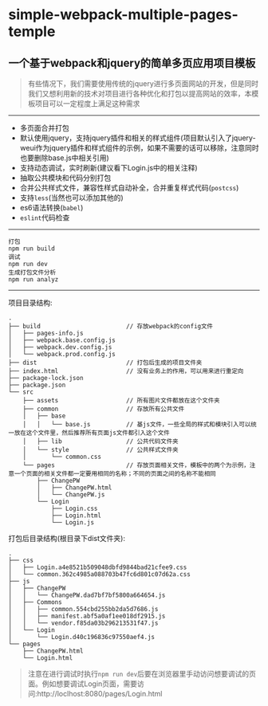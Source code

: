 # simple-webpack-multiple-pages-temple

## 一个基于webpack和jquery的简单多页应用项目模板

> 有些情况下，我们需要使用传统的jquery进行多页面网站的开发，但是同时我们又想利用新的技术对项目进行各种优化和打包以提高网站的效率，本模板项目可以一定程度上满足这种需求

***

- 多页面合并打包
- 默认使用jquery，支持jquery插件和相关的样式组件(项目默认引入了jquery-weui作为jquery插件和样式组件的示例，如果不需要的话可以移除，注意同时也要删除base.js中相关引用)
- 支持动态调试，实时刷新(建议看下Login.js中的相关注释)
- 抽取公共模块和代码分别打包
- 合并公共样式文件，兼容性样式自动补全，合并重复样式代码(`postcss`)
- 支持`less`(当然也可以添加其他的)
- es6语法转换(`babel`)
- `eslint`代码检查

***

    打包
    npm run build
    调试
    npm run dev
    生成打包文件分析
    npm run analyz

***

项目目录结构:

    .
    ├── build                        // 存放webpack的config文件
    │   ├── pages-info.js
    │   ├── webpack.base.config.js
    │   ├── webpack.dev.config.js
    │   └── webpack.prod.config.js
    ├── dist                         // 打包后生成的项目文件夹
    ├── index.html                   // 没有业务上的作用，可以用来进行重定向
    ├── package-lock.json
    ├── package.json
    └── src
        ├── assets                   // 所有图片文件都放在这个文件夹
        ├── common                   // 存放所有公共文件
        │   ├── base
        │   │   └── base.js          // 基js文件，一些全局的样式和模块引入可以统一放在这个文件里，然后推荐所有页面js文件都引入这个文件
        │   ├── lib                  // 公共代码文件夹
        │   └── style                // 公共样式文件夹
        │       └── common.css
        └── pages                    // 存放页面相关文件，模板中的两个为示例，注意一个页面的相关文件都一定要用相同的名称；不同的页面之间的名称不能相同
            ├── ChangePW
            │   ├── ChangePW.html
            │   └── ChangePW.js
            └── Login
                ├── Login.css
                ├── Login.html
                └── Login.js

打包后目录结构(根目录下dist文件夹):

    .
    ├── css
    │   ├── Login.a4e8521b509048dbfd9844bad21cfee9.css
    │   └── common.362c4985a088703b47fc6d801c07d62a.css
    ├── js
    │   ├── ChangePW
    │   │   └── ChangePW.dad7bf7bf5800a664654.js
    │   ├── Commons
    │   │   ├── common.554cbd255bb2da5d7686.js
    │   │   ├── manifest.abf5a0af1ee018df2915.js
    │   │   └── vendor.f85da03b296213531f47.js
    │   └── Login
    │       └── Login.d40c196836c97550aef4.js
    └── pages
        ├── ChangePW.html
        └── Login.html

>注意在进行调试时执行`npm run dev`后要在浏览器里手动访问想要调试的页面。例如想要调试Login页面，需要访问:http://loclhost:8080/pages/Login.html
